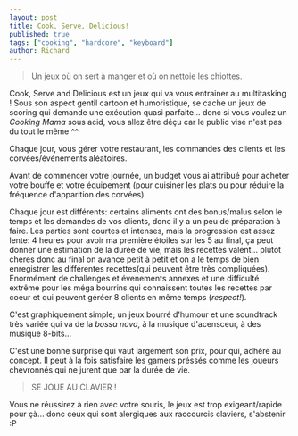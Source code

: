 ```yaml
---
layout: post
title: Cook, Serve, Delicious!
published: true
tags: ["cooking", "hardcore", "keyboard"]
author: Richard
---
```


> Un jeux où on sert à manger et où on nettoie les chiottes.

Cook, Serve and Delicious est un jeux qui va vous entrainer au multitasking ! Sous son aspect gentil cartoon et humoristique, se cache un jeux de scoring qui demande une exécution quasi parfaite... donc si vous voulez un *Cooking Mama* sous acid, vous allez être déçu car le public visé n'est pas du tout le même ^^

Chaque jour, vous gérer votre restaurant, les commandes des clients et les corvées/événements aléatoires.

Avant de commencer votre journée, un budget vous ai attribué pour acheter votre bouffe et votre équipement (pour cuisiner les plats ou pour réduire la fréquence d'apparition des corvées).

Chaque jour est différents: certains aliments ont des bonus/malus selon le temps et les demandes de vos clients, donc il y a un peu de préparation à faire. Les parties sont courtes et intenses, mais la progression est assez lente: 4 heures pour avoir ma première étoiles sur les 5 au final, ça peut donner une estimation de la durée de vie, mais les recettes valent... plutot cheres donc au final on avance petit à petit et on a le temps de bien enregistrer les différentes recettes(qui peuvent être très compliquées).
Enormément de challenges et évenements annexes et une difficulté extrême pour les méga bourrins qui connaissent toutes les recettes par coeur et qui peuvent géréer 8 clients en même temps (*respect!*).

C'est graphiquement simple; un jeux bourré d'humour et une soundtrack très variée qui va de la *bossa nova*, à la musique d'acensceur, à des musique 8-bits...

C'est une bonne surprise qui vaut largement son prix, pour qui, adhère au concept. Il peut à la fois satisfaire les gamers préssés comme les joueurs chevronnés qui ne jurent que par la durée de vie.

> SE JOUE AU CLAVIER !

Vous ne réussirez à rien avec votre souris, le jeux est trop exigeant/rapide pour çà... donc ceux qui sont alergiques aux raccourcis claviers, s'abstenir :P